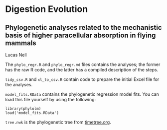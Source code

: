 Digestion Evolution
========

Phylogenetic analyses related to the mechanistic basis of higher paracellular absorption in flying mammals
-------

Lucas Nell

The `phylo_regr.R` and `phylo_regr.md` files contains the analyses; the former has
the raw R code, and the latter has a compiled description of the steps.

`tidy_csv.R` and `xl_to_csv.R` contain code to prepare the initial Excel file for the 
analyses.

`model_fits.RData` contains the phylogenetic regression model fits.
You can load this file yourself by using the following:
```{r}
library(phylolm)
load('model_fits.RData')
```

`tree.nwk` is the phylogenetic tree from [timetree.org](http://timetree.org/).

